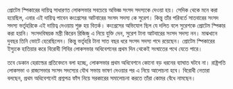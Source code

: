 প্রোটেম স্পিকারের দায়িত্ব সাধারণত লোকসভার সবচেয়ে অভিজ্ঞ সংসদ সদস্যকে দেওয়া হয়। সেদিক থেকে মনে করা হয়েছিল, এবার এই দায়িত্ব পাবেন কংগ্রেসের আটবারের সংসদ সদস্য কে সুরেশ। কিন্তু তাঁর পরিবর্তে সাতবারের সংসদ সদস্য ভর্তৃহরিকে এই দায়িত্ব দেওয়ায় শুরু হয় বিতর্ক। কংগ্রেসের অভিযোগ ছিল যে দলিত বলে সুরেশকে প্রোটেম স্পিকার করা হয়নি। সংসদবিষয়ক মন্ত্রী কিরেন রিজিজু এ নিয়ে যুক্তি দেন, সুরেশ টানা আটবারের সংসদ সদস্য নন। মাঝখানে দুবছর তিনি ভোটে হেরেছিলেন। কিন্তু ভর্তৃহরি টানা সাত বছর ধরে সংসদ সদস্য পদে রয়েছেন। প্রোটেম স্পিকারের ইস্যুকে হাতিয়ার করে বিরোধী শিবির লোকসভার অধিবেশনের প্রথম দিন থেকেই সংঘাতের পথে যেতে পারে।

তবে ডেকান হেরাল্ডের প্রতিবেদনে বলা হচ্ছে, লোকসভার প্রথম অধিবেশনে কোনো বড় ধরনের ব্যাঘাত ঘটবে না। রাষ্ট্রপতি লোকসভা ও রাজ্যসভার সংসদ সদস্যের যৌথ সভায় ভাষণ দেওয়ার পর এ নিয়ে আলোচনা হবে। বিরোধী নেতারা বলছেন, প্রথম অধিবেশনেই প্রশ্নপত্র ফাঁস নিয়ে সরকারের সমালোচনা করতে তাঁরা কোমর বেঁধে নামছেন।
